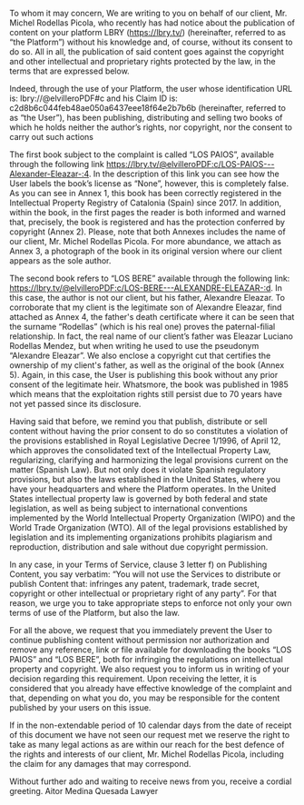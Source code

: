 To whom it may concern,
We are writing to you on behalf of our client, Mr. Michel Rodellas Picola, who recently has had notice about the publication of content on your platform LBRY (https://lbry.tv/) (hereinafter, referred to as “the Platform”) without his knowledge and, of course, without its consent to do so. All in all, the publication of said content goes against the copyright and other intellectual and proprietary rights protected by the law, in the terms that are expressed below.

Indeed, through the use of your Platform, the user whose identification URL is: lbry://@elvilleroPDF#c and his Claim ID is: c2d8b6c044feb48ae050a6437eee18f64e2b7b6b (hereinafter, referred to as “the User”), has been publishing, distributing and selling two books of which he holds neither the author’s rights, nor copyright, nor the consent to carry out such actions

The first book subject to the complaint is called “LOS PAIOS”, available through the following link https://lbry.tv/@elvilleroPDF:c/LOS-PAIOS---Alexander-Eleazar-:4. In the description of this link you can see how the User labels the book’s license as “None”, however, this is completely false. As you can see in Annex 1, this book has been correctly registered in the Intellectual Property Registry of Catalonia (Spain) since 2017. In addition, within the book, in the first pages the reader is both informed and warned that, precisely, the book is registered and has the protection conferred by copyright (Annex 2). Please, note that both Annexes includes the name of our client, Mr. Michel Rodellas Picola. For more abundance, we attach as Annex 3, a photograph of the book in its original version where our client appears as the sole author.

The second book refers to “LOS BERE” available through the following link: https://lbry.tv/@elvilleroPDF:c/LOS-BERE---ALEXANDRE-ELEAZAR-:d. In this case, the author is not our client, but his father, Alexandre Eleazar. To corroborate that my client is the legitimate son of Alexandre Eleazar, find attached as Annex 4, the father's death certificate where it can be seen that the surname “Rodellas” (which is his real one) proves the paternal-filial relationship. In fact, the real name of our client’s father was Eleazar Luciano Rodellas Mendez, but when writing he used to use the pseudonym “Alexandre Eleazar”. We also enclose a copyright cut that certifies the ownership of my client's father, as well as the original of the book (Annex 5). Again, in this case, the User is publishing this book without any prior consent of the legitimate heir. Whatsmore, the book was published in 1985 which means that the exploitation rights still persist due to 70 years have not yet passed since its disclosure.

Having said that before, we remind you that publish, distribute or sell content without having
the prior consent to do so constitutes a violation of the provisions established in Royal
Legislative Decree 1/1996, of April 12, which approves the consolidated text of the Intellectual
Property Law, regularizing, clarifying and harmonizing the legal provisions current on the matter
(Spanish Law). But not only does it violate Spanish regulatory provisions, but also the laws
established in the United States, where you have your headquarters and where the Platform
operates. In the United States intellectual property law is governed by both federal and state
legislation, as well as being subject to international conventions implemented by the World
Intellectual Property Organization (WIPO) and the World Trade Organization (WTO). All of the
legal provisions established by legislation and its implementing organizations prohibits
plagiarism and reproduction, distribution and sale without due copyright permission.

In any case, in your Terms of Service, clause 3 letter f) on Publishing Content, you say verbatim:
“You will not use the Services to distribute or publish Content that: infringes any patent,
trademark, trade secret, copyright or other intellectual or proprietary right of any party”. For
that reason, we urge you to take appropriate steps to enforce not only your own terms of use of
the Platform, but also the law.

For all the above, we request that you immediately prevent the User to continue publishing
content without permission nor authorization and remove any reference, link or file available
for downloading the books “LOS PAIOS” and “LOS BERE”, both for infringing the regulations
on intellectual property and copyright. We also request you to inform us in writing of your
decision regarding this requirement. Upon receiving the letter, it is considered that you already
have effective knowledge of the complaint and that, depending on what you do, you may be
responsible for the content published by your users on this issue.

If in the non-extendable period of 10 calendar days from the date of receipt of this document
we have not seen our request met we reserve the right to take as many legal actions as are
within our reach for the best defence of the rights and interests of our client, Mr. Michel
Rodellas Picola, including the claim for any damages that may correspond.

Without further ado and waiting to receive news from you, receive a cordial greeting.
Aitor Medina Quesada
Lawyer
